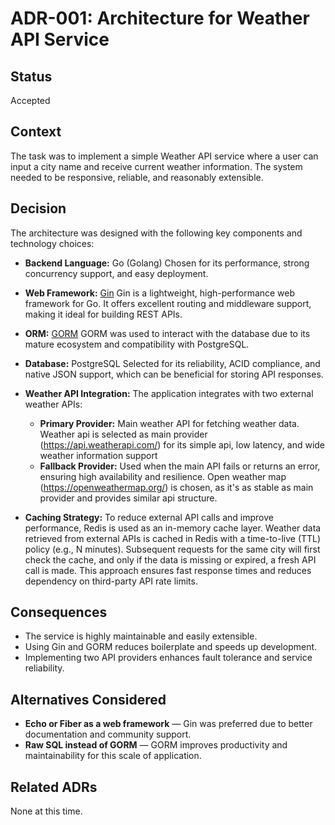 # ADR-001: Architecture for Weather API Service

## Status
Accepted

## Context
The task was to implement a simple Weather API service where a user can input a city name and receive current weather information. The system needed to be responsive, reliable, and reasonably extensible.

## Decision
The architecture was designed with the following key components and technology choices:

- **Backend Language:** Go (Golang)
  Chosen for its performance, strong concurrency support, and easy deployment.

- **Web Framework:** [Gin](https://gin-gonic.com/)
  Gin is a lightweight, high-performance web framework for Go. It offers excellent routing and middleware support, making it ideal for building REST APIs.

- **ORM:** [GORM](https://gorm.io/)
  GORM was used to interact with the database due to its mature ecosystem and compatibility with PostgreSQL.

- **Database:** PostgreSQL
  Selected for its reliability, ACID compliance, and native JSON support, which can be beneficial for storing API responses.

- **Weather API Integration:**
  The application integrates with two external weather APIs:
  - **Primary Provider:** Main weather API for fetching weather data. Weather api is selected as main provider (https://api.weatherapi.com/) for its simple api, low latency, and wide weather information support
  - **Fallback Provider:** Used when the main API fails or returns an error, ensuring high availability and resilience. Open weather map (https://openweathermap.org/) is chosen, as it's as stable as main provider and provides similar api structure.

- **Caching Strategy:**
  To reduce external API calls and improve performance, Redis is used as an in-memory cache layer. Weather data retrieved from external APIs is cached in Redis with a time-to-live (TTL) policy (e.g., N minutes). Subsequent requests for the same city will first check the cache, and only if the data is missing or expired, a fresh API call is made. This approach ensures fast response times and reduces dependency on third-party API rate limits.


## Consequences
- The service is highly maintainable and easily extensible.
- Using Gin and GORM reduces boilerplate and speeds up development.
- Implementing two API providers enhances fault tolerance and service reliability.

## Alternatives Considered
- **Echo or Fiber as a web framework** — Gin was preferred due to better documentation and community support.
- **Raw SQL instead of GORM** — GORM improves productivity and maintainability for this scale of application.

## Related ADRs
None at this time.
